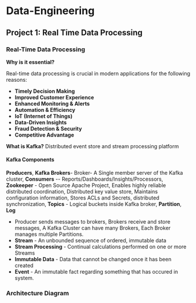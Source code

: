 # Data-Engineering
## Project 1: Real Time Data Processing 
### Real-Time Data Processing

**Why is it essential?**

Real-time data processing is crucial in modern applications for the following reasons:

- **Timely Decision Making**
- **Improved Customer Experience**
- **Enhanced Monitoring & Alerts**
- **Automation & Efficiency**
- **IoT (Internet of Things)**
- **Data-Driven Insights**
- **Fraud Detection & Security**
- **Competitive Advantage**

**What is Kafka?**
Distributed event store and stream processing platform
#### Kafka Components
**Producers**, **Kafka Brokers**- Broker- A Single member server of the Kafka cluster, **Consumers** -- Reports/Dashboards/Insights/Processors, **Zookeeper** - Open Source Apache Project, Enables highly reliable distributed coordination, Distributed key value store, Maintains configuration information, Stores ACLs and Secrets, distributed synchronization, **Topics** - Logical buckets inside Kafka broker, **Partition**, **Log**
- Producer sends messages to brokers, Brokers receive and store messages, A Kafka Cluster can have many Brokers, Each Broker manages multiple Partitions.
- **Stream** - An unbounded sequence of ordered, immutable data
- **Stream Processing** - Continual calculations performed on one or more Streams
- **Immutable Data** - Data that cannot be changed once it has been created
- **Event** - An immutable fact regarding something that has occured in system.

### Architecture Diagram
